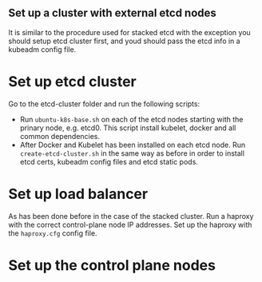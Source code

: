 ## Set up a cluster with external etcd nodes

It is similar to the procedure used for stacked etcd with the exception you should setup etcd cluster first, and youd should pass the etcd info in a kubeadm config file.

# Set up etcd cluster 

Go to the etcd-cluster folder and run the following scripts:
- Run `ubuntu-k8s-base.sh` on each of the etcd nodes starting with the prinary node, e.g. etcd0. This script install kubelet, docker and all common dependencies.
- After Docker and Kubelet has been installed on each etcd node. Run `create-etcd-cluster.sh` in the same way as before in order to install etcd certs, kubeadm config files and etcd static pods.

# Set up load balancer

As has been done before in the case of the stacked cluster. Run a haproxy with the correct control-plane node IP addresses. Set up the haproxy with the `haproxy.cfg` config file.

# Set up the control plane nodes
 
